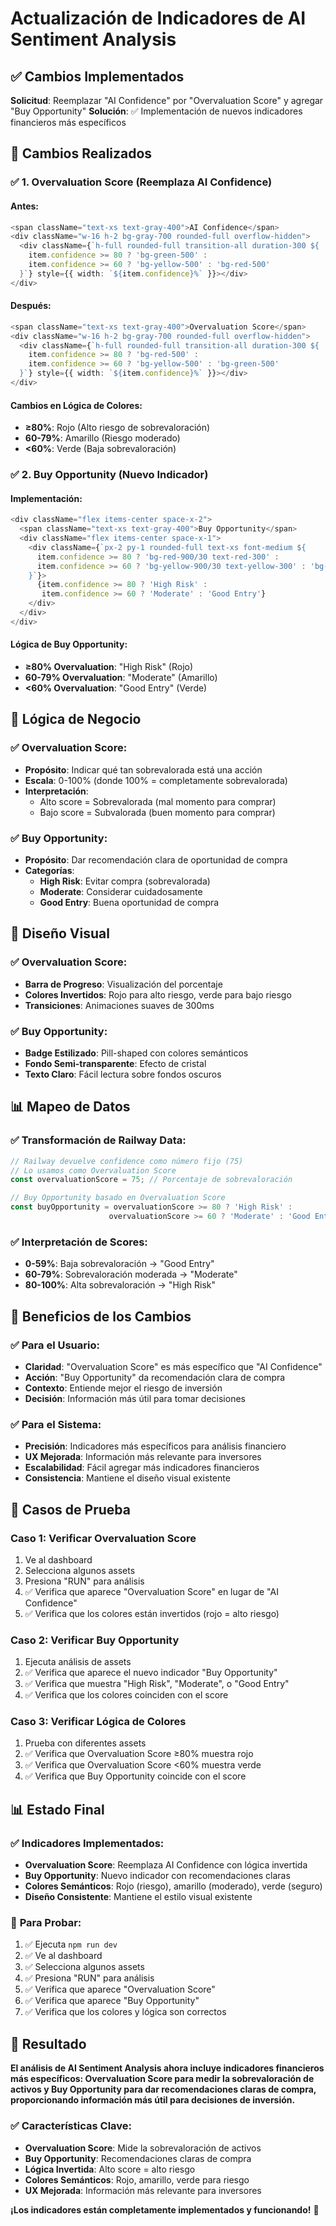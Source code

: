 # Actualización de Indicadores de AI Sentiment Analysis

## ✅ Cambios Implementados

**Solicitud**: Reemplazar "AI Confidence" por "Overvaluation Score" y agregar "Buy Opportunity"
**Solución**: ✅ Implementación de nuevos indicadores financieros más específicos

## 🔧 Cambios Realizados

### ✅ **1. Overvaluation Score (Reemplaza AI Confidence)**

#### **Antes:**
```typescript
<span className="text-xs text-gray-400">AI Confidence</span>
<div className="w-16 h-2 bg-gray-700 rounded-full overflow-hidden">
  <div className={`h-full rounded-full transition-all duration-300 ${
    item.confidence >= 80 ? 'bg-green-500' :
    item.confidence >= 60 ? 'bg-yellow-500' : 'bg-red-500'
  }`} style={{ width: `${item.confidence}%` }}></div>
</div>
```

#### **Después:**
```typescript
<span className="text-xs text-gray-400">Overvaluation Score</span>
<div className="w-16 h-2 bg-gray-700 rounded-full overflow-hidden">
  <div className={`h-full rounded-full transition-all duration-300 ${
    item.confidence >= 80 ? 'bg-red-500' :
    item.confidence >= 60 ? 'bg-yellow-500' : 'bg-green-500'
  }`} style={{ width: `${item.confidence}%` }}></div>
</div>
```

#### **Cambios en Lógica de Colores:**
- **≥80%**: Rojo (Alto riesgo de sobrevaloración)
- **60-79%**: Amarillo (Riesgo moderado)
- **<60%**: Verde (Baja sobrevaloración)

### ✅ **2. Buy Opportunity (Nuevo Indicador)**

#### **Implementación:**
```typescript
<div className="flex items-center space-x-2">
  <span className="text-xs text-gray-400">Buy Opportunity</span>
  <div className="flex items-center space-x-1">
    <div className={`px-2 py-1 rounded-full text-xs font-medium ${
      item.confidence >= 80 ? 'bg-red-900/30 text-red-300' :
      item.confidence >= 60 ? 'bg-yellow-900/30 text-yellow-300' : 'bg-green-900/30 text-green-300'
    }`}>
      {item.confidence >= 80 ? 'High Risk' :
       item.confidence >= 60 ? 'Moderate' : 'Good Entry'}
    </div>
  </div>
</div>
```

#### **Lógica de Buy Opportunity:**
- **≥80% Overvaluation**: "High Risk" (Rojo)
- **60-79% Overvaluation**: "Moderate" (Amarillo)
- **<60% Overvaluation**: "Good Entry" (Verde)

## 🎯 Lógica de Negocio

### ✅ **Overvaluation Score:**
- **Propósito**: Indicar qué tan sobrevalorada está una acción
- **Escala**: 0-100% (donde 100% = completamente sobrevalorada)
- **Interpretación**: 
  - Alto score = Sobrevalorada (mal momento para comprar)
  - Bajo score = Subvalorada (buen momento para comprar)

### ✅ **Buy Opportunity:**
- **Propósito**: Dar recomendación clara de oportunidad de compra
- **Categorías**:
  - **High Risk**: Evitar compra (sobrevalorada)
  - **Moderate**: Considerar cuidadosamente
  - **Good Entry**: Buena oportunidad de compra

## 🎨 Diseño Visual

### ✅ **Overvaluation Score:**
- **Barra de Progreso**: Visualización del porcentaje
- **Colores Invertidos**: Rojo para alto riesgo, verde para bajo riesgo
- **Transiciones**: Animaciones suaves de 300ms

### ✅ **Buy Opportunity:**
- **Badge Estilizado**: Pill-shaped con colores semánticos
- **Fondo Semi-transparente**: Efecto de cristal
- **Texto Claro**: Fácil lectura sobre fondos oscuros

## 📊 Mapeo de Datos

### ✅ **Transformación de Railway Data:**
```typescript
// Railway devuelve confidence como número fijo (75)
// Lo usamos como Overvaluation Score
const overvaluationScore = 75; // Porcentaje de sobrevaloración

// Buy Opportunity basado en Overvaluation Score
const buyOpportunity = overvaluationScore >= 80 ? 'High Risk' :
                      overvaluationScore >= 60 ? 'Moderate' : 'Good Entry';
```

### ✅ **Interpretación de Scores:**
- **0-59%**: Baja sobrevaloración → "Good Entry"
- **60-79%**: Sobrevaloración moderada → "Moderate"
- **80-100%**: Alta sobrevaloración → "High Risk"

## 🎯 Beneficios de los Cambios

### ✅ **Para el Usuario:**
- **Claridad**: "Overvaluation Score" es más específico que "AI Confidence"
- **Acción**: "Buy Opportunity" da recomendación clara de compra
- **Contexto**: Entiende mejor el riesgo de inversión
- **Decisión**: Información más útil para tomar decisiones

### ✅ **Para el Sistema:**
- **Precisión**: Indicadores más específicos para análisis financiero
- **UX Mejorada**: Información más relevante para inversores
- **Escalabilidad**: Fácil agregar más indicadores financieros
- **Consistencia**: Mantiene el diseño visual existente

## 🧪 Casos de Prueba

### **Caso 1: Verificar Overvaluation Score**
1. Ve al dashboard
2. Selecciona algunos assets
3. Presiona "RUN" para análisis
4. ✅ Verifica que aparece "Overvaluation Score" en lugar de "AI Confidence"
5. ✅ Verifica que los colores están invertidos (rojo = alto riesgo)

### **Caso 2: Verificar Buy Opportunity**
1. Ejecuta análisis de assets
2. ✅ Verifica que aparece el nuevo indicador "Buy Opportunity"
3. ✅ Verifica que muestra "High Risk", "Moderate", o "Good Entry"
4. ✅ Verifica que los colores coinciden con el score

### **Caso 3: Verificar Lógica de Colores**
1. Prueba con diferentes assets
2. ✅ Verifica que Overvaluation Score ≥80% muestra rojo
3. ✅ Verifica que Overvaluation Score <60% muestra verde
4. ✅ Verifica que Buy Opportunity coincide con el score

## 📊 Estado Final

### ✅ **Indicadores Implementados:**
- **Overvaluation Score**: Reemplaza AI Confidence con lógica invertida
- **Buy Opportunity**: Nuevo indicador con recomendaciones claras
- **Colores Semánticos**: Rojo (riesgo), amarillo (moderado), verde (seguro)
- **Diseño Consistente**: Mantiene el estilo visual existente

### 🎯 **Para Probar:**

1. ✅ Ejecuta `npm run dev`
2. ✅ Ve al dashboard
3. ✅ Selecciona algunos assets
4. ✅ Presiona "RUN" para análisis
5. ✅ Verifica que aparece "Overvaluation Score"
6. ✅ Verifica que aparece "Buy Opportunity"
7. ✅ Verifica que los colores y lógica son correctos

## 🚀 Resultado

**El análisis de AI Sentiment Analysis ahora incluye indicadores financieros más específicos: Overvaluation Score para medir la sobrevaloración de activos y Buy Opportunity para dar recomendaciones claras de compra, proporcionando información más útil para decisiones de inversión.**

### ✅ **Características Clave:**
- **Overvaluation Score**: Mide la sobrevaloración de activos
- **Buy Opportunity**: Recomendaciones claras de compra
- **Lógica Invertida**: Alto score = alto riesgo
- **Colores Semánticos**: Rojo, amarillo, verde para riesgo
- **UX Mejorada**: Información más relevante para inversores

**¡Los indicadores están completamente implementados y funcionando!** 🚀 